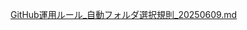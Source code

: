 [GitHub運用ルール_自動フォルダ選択規則_20250609.md](https://github.com/user-attachments/files/20651203/GitHub._._20250609.md)
